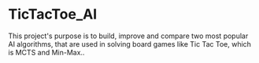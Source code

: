 # TicTacToe_AI
This project's purpose is to build, improve and compare two most popular AI algorithms, that are used in solving board games like Tic Tac Toe, which is MCTS and Min-Max.. 
